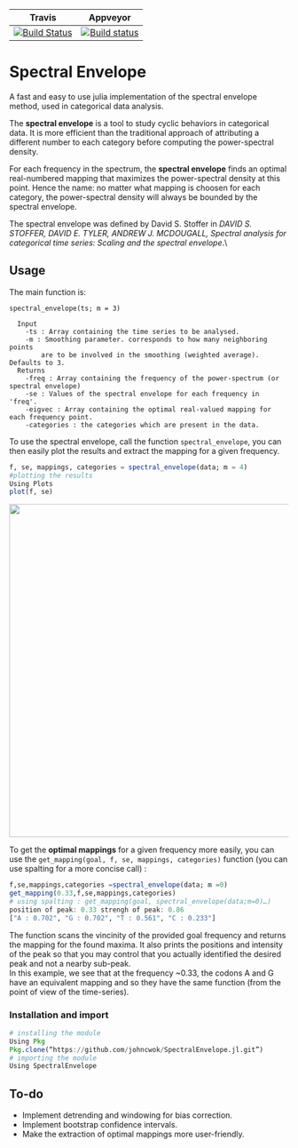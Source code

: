 | **Travis**     | **Appveyor** |
|:---------------:|:-----:|
|[![Build Status](https://travis-ci.com/johncwok/SpectralEnvelope.jl.svg?branch=master)](https://travis-ci.com/johncwok/SpectralEnvelope.jl)| [![Build status](https://ci.appveyor.com/api/projects/status/q9ets366or6204u6?svg=true)](https://ci.appveyor.com/project/johncwok/spectralenvelope-jl)|




# Spectral Envelope
A fast and easy to use julia implementation of the spectral envelope method, used in categorical data analysis.

The **spectral envelope** is a tool to study cyclic behaviors in categorical data. It is more efficient than the traditional approach of attributing a different number to each category before computing the power-spectral density.<br/>

For each frequency in the spectrum, the **spectral envelope** finds an optimal real-numbered mapping that maximizes the power-spectral density at this point. Hence the name: no matter what mapping is choosen for each category, the power-spectral density will always be bounded by the spectral envelope.

The spectral envelope was defined by David S. Stoffer in *DAVID S. STOFFER, DAVID E. TYLER, ANDREW J. MCDOUGALL, Spectral analysis for categorical time series: Scaling and the spectral envelope*.\

## Usage 
The main function is:
```spectral_envelope 
spectral_envelope(ts; m = 3)

  Input
    -ts : Array containing the time series to be analysed.
    -m : Smoothing parameter. corresponds to how many neighboring points 
        are to be involved in the smoothing (weighted average). Defaults to 3.
  Returns 
    -freq : Array containing the frequency of the power-spectrum (or spectral envelope)
    -se : Values of the spectral envelope for each frequency in 'freq'.
    -eigvec : Array containing the optimal real-valued mapping for each frequency point.
    -categories : the categories which are present in the data.
```
To use the spectral envelope, call the function ```spectral_envelope```, you can then easily plot the results and extract the mapping for a given frequency.
```Julia
f, se, mappings, categories = spectral_envelope(data; m = 4)
#plotting the results
Using Plots
plot(f, se)
```
<img src=https://user-images.githubusercontent.com/34754896/81937423-e5031f00-95f3-11ea-986d-bb5a3689639f.png width = "600">

To get the **optimal mappings** for a given frequency more easily, you can use the ```get_mapping(goal, f, se, mappings, categories)``` function (you can use spalting for a more concise call) :
```Julia
f,se,mappings,categories =spectral_envelope(data; m =0)
get_mapping(0.33,f,se,mappings,categories)
# using spalting : get_mapping(goal, spectral_envelope(data;m=0)…)
position of peak: 0.33 strengh of peak: 0.86
["A : 0.702", "G : 0.702", "T : 0.561", "C : 0.233"]
```
The function scans the vincinity of the provided goal frequency and returns the mapping for the found maxima. It also prints the positions and intensity of the peak so that you may control that you actually identified the desired peak and not a nearby sub-peak.<br/>
In this example, we see that at the frequency ~0.33, the codons A and G have an equivalent mapping and so they have the same function (from the point of view of the time-series).

### Installation and import 
```Julia
# installing the module
Using Pkg
Pkg.clone(“https://github.com/johncwok/SpectralEnvelope.jl.git”)
# importing the module
Using SpectralEnvelope
```

## To-do
* Implement detrending and windowing for bias correction.
* Implement bootstrap confidence intervals.
* Make the extraction of optimal mappings more user-friendly.
